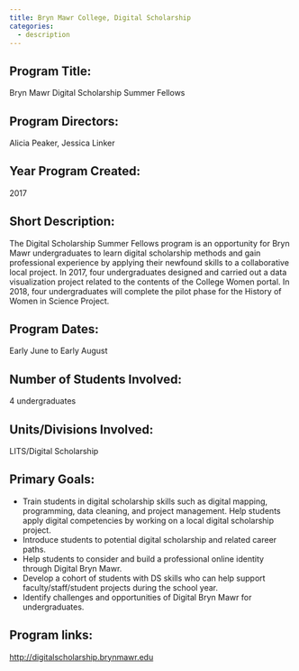 ```yaml
---
title: Bryn Mawr College, Digital Scholarship
categories:
  - description
---
```


## Program Title: 
Bryn Mawr Digital Scholarship Summer Fellows

## Program Directors:
Alicia Peaker, Jessica Linker

## Year Program Created: 
2017

## Short Description: 
The Digital Scholarship Summer Fellows program is an opportunity for Bryn Mawr undergraduates to learn digital scholarship methods and gain professional experience by applying their newfound skills to a collaborative local project. In 2017, four undergraduates designed and carried out a data visualization project related to the contents of the College Women portal. In 2018, four undergraduates will complete the pilot phase for the History of Women in Science Project. 

## Program Dates: 
Early June to Early August

## Number of Students Involved: 
4 undergraduates

## Units/Divisions Involved:
LITS/Digital Scholarship

## Primary Goals: 
* Train students in digital scholarship skills such as digital mapping, programming, data cleaning, and project management.  Help students apply digital competencies by working on a local digital scholarship project.
* Introduce students to potential digital scholarship and related career paths.
* Help students to consider and build a professional online identity through Digital Bryn Mawr.
* Develop a cohort of students with DS skills who can help support faculty/staff/student projects during the school year.
* Identify challenges and opportunities of Digital Bryn Mawr for undergraduates.

## Program links:
http://digitalscholarship.brynmawr.edu
